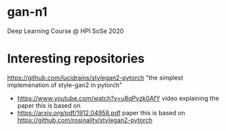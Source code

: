 # gan-n1
Deep Learning Course @ HPI SoSe 2020


# Interesting repositories
https://github.com/lucidrains/stylegan2-pytorch "the simplest implemenation of style-gan2 in pytorch"
- https://www.youtube.com/watch?v=u8qPvzk0AfY video explaining the paper this is based on
- https://arxiv.org/pdf/1912.04958.pdf paper this is based on
https://github.com/rosinality/stylegan2-pytorch

